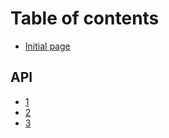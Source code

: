 # Table of contents

* [Initial page](README.md)

## API

* [1](api/1.md)
* [2](api/2.md)
* [3](api/3.md)

